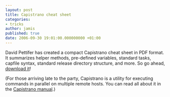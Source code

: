```yaml
---
layout: post
title: Capistrano cheat sheet
categories:
- tricks
author: jamis
published: true
date: 2006-09-30 19:01:00.000000000 +01:00
---
```

<p>David Pettifer has created a compact Capistrano cheat sheet in <span class="caps">PDF</span> format. It summarizes helper methods, pre-defined variables, standard tasks, capfile syntax, standard release directory structure, and more. So go ahead, <a href="http://dizzy.co.uk/cheatsheets/">download it</a>!</p>
<p>(For those arriving late to the party, Capistrano is a utility for executing commands in parallel on multiple remote hosts. You can read all about it in the <a href="http://manuals.rubyonrails.com/read/book/17">Capistrano manual</a>.)</p>